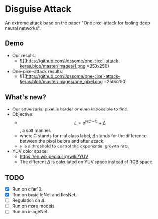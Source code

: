 # Disguise Attack
An extreme attack base on the paper "One pixel attack for fooling deep neural networks".

## Demo
- Our results:
    - ![](https://github.com/Jossome/one-pixel-attack-keras/blob/master/images/1.png =250x250)
- One-pixel-attack results:
    - ![](https://github.com/Jossome/one-pixel-attack-keras/blob/master/images/one_pixel.png =250x250)

## What's new?
- Our adversarial pixel is harder or even impossible to find.
- Objective:
    - $$ L = e^{\gamma(C-1)} + \Delta $$, a soft manner.
    - where C stands for real class label, $\Delta$ stands for the difference between the pixel before and after attack.
    - $\gamma$ is a threshold to control the exponential growth rate.
- YUV color space:
    - https://en.wikipedia.org/wiki/YUV
    - The different $\Delta$ is calculated on YUV space instead of RGB space.

## TODO
- [x] Run on cifar10.
- [x] Run on basic leNet and ResNet.
- [ ] Regulation on $\Delta$.
- [ ] Run on more models.
- [ ] Run on imageNet.

